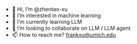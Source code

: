 - 👋 Hi, I’m @zhentao-xu
- 👀 I’m interested in machine learning
- 🌱 I’m currently learning LLM
- 💞️ I’m looking to collaborate on LLM / LLM agent
- 📫 How to reach me? frankxu@umich.edu

<!---
zhentao-xu/zhentao-xu is a ✨ special ✨ repository because its `README.md` (this file) appears on your GitHub profile.
You can click the Preview link to take a look at your changes.
--->

